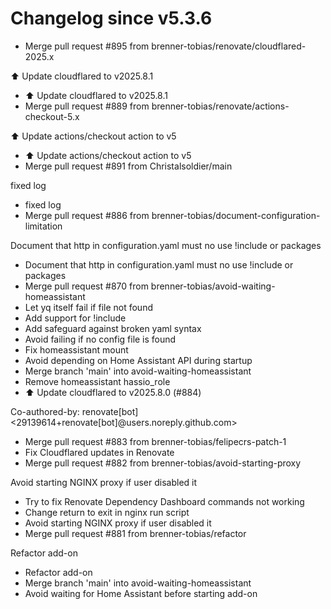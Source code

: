 # Changelog since v5.3.6
- Merge pull request #895 from brenner-tobias/renovate/cloudflared-2025.x

⬆️ Update cloudflared to v2025.8.1 
- ⬆️ Update cloudflared to v2025.8.1 
- Merge pull request #889 from brenner-tobias/renovate/actions-checkout-5.x

⬆️ Update actions/checkout action to v5 
- ⬆️ Update actions/checkout action to v5 
- Merge pull request #891 from Christalsoldier/main

fixed log 
- fixed log 
- Merge pull request #886 from brenner-tobias/document-configuration-limitation

Document that http in configuration.yaml must no use !include or packages 
- Document that http in configuration.yaml must no use !include or packages 
- Merge pull request #870 from brenner-tobias/avoid-waiting-homeassistant 
- Let yq itself fail if file not found 
- Add support for !include 
- Add safeguard against broken yaml syntax 
- Avoid failing if no config file is found 
- Fix homeassistant mount 
- Avoid depending on Home Assistant API during startup 
- Merge branch 'main' into avoid-waiting-homeassistant 
- Remove homeassistant hassio_role 
- ⬆️ Update cloudflared to v2025.8.0 (#884)

Co-authored-by: renovate[bot] <29139614+renovate[bot]@users.noreply.github.com> 
- Merge pull request #883 from brenner-tobias/felipecrs-patch-1 
- Fix Cloudflared updates in Renovate 
- Merge pull request #882 from brenner-tobias/avoid-starting-proxy

Avoid starting NGINX proxy if user disabled it 
- Try to fix Renovate Dependency Dashboard commands not working 
- Change return to exit in nginx run script 
- Avoid starting NGINX proxy if user disabled it 
- Merge pull request #881 from brenner-tobias/refactor

Refactor add-on 
- Refactor add-on 
- Merge branch 'main' into avoid-waiting-homeassistant 
- Avoid waiting for Home Assistant before starting add-on 
